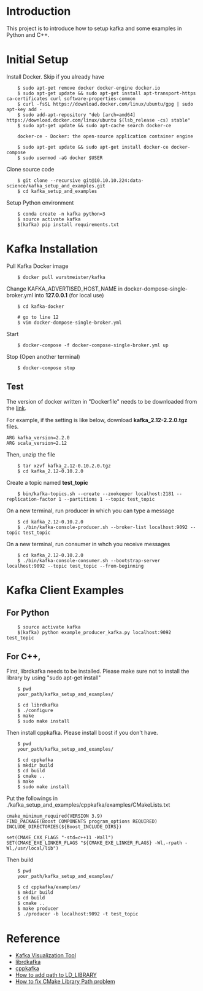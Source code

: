 Introduction  
============  

This project is to introduce how to setup kafka and some examples in Python and C++.  

Initial Setup  
==============  

Install Docker. Skip if you already have
```    
    $ sudo apt-get remove docker docker-engine docker.io  
    $ sudo apt-get update && sudo apt-get install apt-transport-https ca-certificates curl software-properties-common  
    $ curl -fsSL https://download.docker.com/linux/ubuntu/gpg | sudo apt-key add -  
    $ sudo add-apt-repository "deb [arch=amd64] https://download.docker.com/linux/ubuntu $(lsb_release -cs) stable"
    $ sudo apt-get update && sudo apt-cache search docker-ce

    docker-ce - Docker: the open-source application container engine

    $ sudo apt-get update && sudo apt-get install docker-ce docker-compose
    $ sudo usermod -aG docker $USER
```  

Clone source code  
```  
    $ git clone --recursive git@10.10.10.224:data-science/kafka_setup_and_examples.git  
    $ cd kafka_setup_and_examples
```

Setup Python environment       
```  
    $ conda create -n kafka python=3  
    $ source activate kafka  
    $(kafka) pip install requirements.txt  
```  

Kafka Installation  
==================  

Pull Kafka Docker image  

```
    $ docker pull wurstmeister/kafka
```

Change KAFKA_ADVERTISED_HOST_NAME in docker-dompose-single-broker.yml into **127.0.0.1** (for local use)

```
    $ cd kafka-docker

    # go to line 12
    $ vim docker-dompose-single-broker.yml
```

Start

```
    $ docker-compose -f docker-compose-single-broker.yml up
```

Stop (Open another terminal)

```
    $ docker-compose stop 
```

## Test 

The version of docker written in "Dockerfile" needs to be downloaded from the [link](http://archive.apache.org/dist/kafka/). 

For example, if the setting is like below, download **kafka_2.12-2.2.0.tgz** files.   

    ARG kafka_version=2.2.0  
    ARG scala_version=2.12  

Then, unzip the file  

```  
    $ tar xzvf kafka_2.12-0.10.2.0.tgz  
    $ cd kafka_2.12-0.10.2.0  
```  

Create a topic named **test_topic**  
```  
    $ bin/kafka-topics.sh --create --zookeeper localhost:2181 --replication-factor 1 --partitions 1 --topic test_topic  
```  

On a new terminal, run producer in which you can type a message

``` 
    $ cd kafka_2.12-0.10.2.0
    $ ./bin/kafka-console-producer.sh --broker-list localhost:9092 --topic test_topic  
```

On a new terminal, run consumer in whch you receive messages  

```
    $ cd kafka_2.12-0.10.2.0
    $ ./bin/kafka-console-consumer.sh --bootstrap-server localhost:9092 --topic test_topic --from-beginning
```

Kafka Client Examples  
=====================  

## For Python  

```
    $ source activate kafka  
    $(kafka) python example_producer_kafka.py localhost:9092 test_topic  
```

## For C++, 

First, librdkafka needs to be installed. Please make sure not to install the library by using "sudo apt-get install"  

```  
    $ pwd   
    your_path/kafka_setup_and_examples/  

    $ cd librdkafka   
    $ ./configure  
    $ make  
    $ sudo make install  
```

Then install cppkafka. Please install boost if you don't have.  

```  
    $ pwd
    your_path/kafka_setup_and_examples/
    
    $ cd cppkafka  
    $ mkdir build  
    $ cd build  
    $ cmake ..  
    $ make   
    $ sudo make install  
```

Put the followings in ./kafka_setup_and_examples/cppkafka/examples/CMakeLists.txt 

    cmake_minimum_required(VERSION 3.9)
    FIND_PACKAGE(Boost COMPONENTS program_options REQUIRED)
    INCLUDE_DIRECTORIES(${Boost_INCLUDE_DIRS})

    set(CMAKE_CXX_FLAGS "-std=c++11 -Wall")
    SET(CMAKE_EXE_LINKER_FLAGS "${CMAKE_EXE_LINKER_FLAGS} -Wl,-rpath -Wl,/usr/local/lib")

Then build

```  
    $ pwd
    your_path/kafka_setup_and_examples/
    
    $ cd cppkafka/examples/
    $ mkdir build
    $ cd build
    $ cmake ..
    $ make producer 
    $ ./producer -b localhost:9092 -t test_topic

```  

Reference  
=========  
- [Kafka Visualization Tool](http://www.kafkatool.com/features.html)  
- [librdkafka](https://github.com/edenhill/librdkafka)  
- [cppkafka](https://github.com/mfontanini/cppkafka)  
- [How to add path to LD_LIBRARY](https://stackoverflow.com/questions/480764/linux-error-while-loading-shared-libraries-cannot-open-shared-object-file-no-s)  
- [How to fix CMake Library Path problem](https://stackoverflow.com/questions/30380257/how-can-ld-library-path-be-changed-within-cmake)  